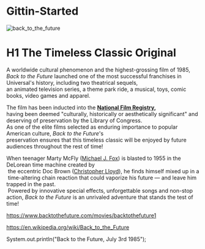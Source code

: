 # Gittin-Started


![back_to_the_future](https://m.media-amazon.com/images/I/71BPuv+iRbL._AC_SL1000_.jpg)

# H1 **The Timeless Classic Original**

<p class="" style="white-space:pre-wrap;">A worldwide cultural phenomenon and the highest-grossing film of 1985,
<em>Back to the Future</em> launched one of the most successful franchises in Universal's history, including two theatrical sequels,
an animated television series, a theme park ride, a musical, toys, comic books, video games and apparel.</p>

<p class="" style="white-space:pre-wrap;">The film has been inducted into the <a href="https://www.loc.gov/programs/national-film-preservation-board/film-registry/complete-national-film-registry-listing/" target="_blank"><strong>National Film Registry</strong></a><strong>,</strong>
having been deemed "culturally, historically or aesthetically significant" and deserving of preservation by the Library of Congress.
As one of the elite films selected as enduring importance to popular American culture,<em> Back to the Future</em>'s
preservation ensures that this timeless classic will be enjoyed by future audiences throughout the rest of time!</p>

<p class="" style="white-space:pre-wrap;">When teenager Marty McFly (<a href="/cast/michael-j-fox">Michael J. Fox</a>) is blasted to 1955 in the DeLorean time machine created by
 the eccentric Doc Brown (<a href="/cast/christopher-lloyd">Christopher Lloyd</a>), he finds himself mixed up in a 
 time-altering chain reaction that could vaporize his future — and leave him trapped in the past.
 Powered by innovative special effects, unforgettable songs and non-stop action, <em>Back to the Future</em> is an unrivaled adventure that stands the test of time!</p>

https://www.backtothefuture.com/movies/backtothefuture1

https://en.wikipedia.org/wiki/Back_to_the_Future

System.out.println("Back to the Future, July 3rd 1985");
